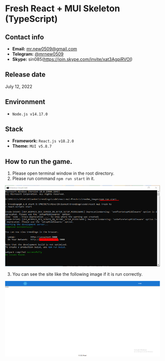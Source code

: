 # Fresh React + MUI Skeleton (TypeScript)

## Contact info
- **Email:** mr.new0509@gmail.com
- **Telegram:** [@mrnew0509](https://t.me/mrnew0509)
- **Skype:** sin085(https://join.skype.com/invite/xat3AgpiRVOI)

## Release date
July 12, 2022

## Environment
- `Node.js v14.17.0`

## Stack
- **Framework:** `React.js v18.2.0`
- **Theme:** `MUI v5.8.7`

## How to run the game.
1. Please open terminal window in the root directory.
2. Please run command `npm run start` in it.

![guide-terminal](readme_images/guide-terminal.png)

3. You can see the site like the following image if it is run correctly.

![guide-site](readme_images/guide-site.png)